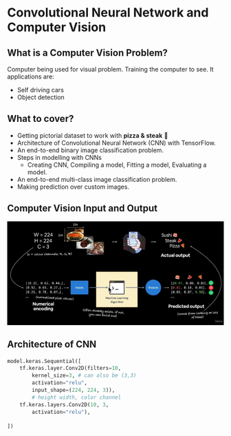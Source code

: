 # Convolutional Neural Network and Computer Vision

## What is a Computer Vision Problem?
Computer being used for visual problem. Training the computer to see. It applications are: 
- Self driving cars
- Object detection

## What to cover?
- Getting pictorial dataset to work with **pizza & steak** :pizza: 
- Architecture of Convolutional Neural Network (CNN) with TensorFlow.
- An end-to-end binary image classification problem.
- Steps in modelling with CNNs
    - Creating CNN, Compiling a model, Fitting a model, Evaluating a model.
- An end-to-end multi-class image classification problem.
- Making prediction over custom images.

## Computer Vision Input and Output
![input_output](./images/input.JPG)

## Architecture of CNN

```py
model.keras.Sequential([
    tf.keras.layer.Conv2D(filters=10, 
        kernel_size=3, # can also be (3,3)
        activation="relu",
        input_shape=(224, 224, 3)),
        # height width, color channel
    tf.keras.layers.Conv2D(10, 3,
        activation="relu"),
    
])
```